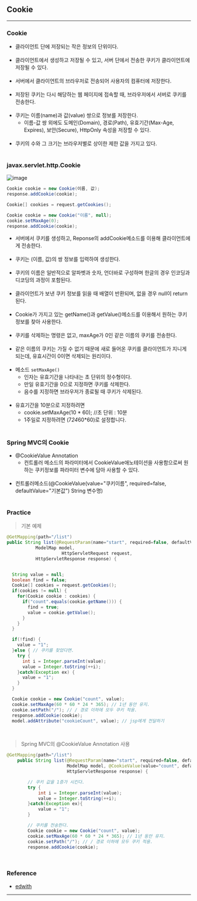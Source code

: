 Cookie
------

---

### Cookie<br>

-	클라이언트 단에 저장되는 작은 정보의 단위이다.<br><br>
-	클라이언트에서 생성하고 저장될 수 있고, 서버 단에서 전송한 쿠키가 클라이언트에 저장될 수 있다.<br><br>
-	서버에서 클라이언트의 브라우저로 전송되어 사용자의 컴퓨터에 저장한다.<br><br>
-	저장된 쿠키는 다시 해당하는 웹 페이지에 접속할 때, 브라우저에서 서버로 쿠키를 전송한다.<br><br>
-	쿠키는 이름(name)과 값(value) 쌍으로 정보를 저장한다.
	-	이름-값 쌍 외에도 도메인(Domain), 경로(Path), 유효기간(Max-Age, Expires), 보안(Secure), HttpOnly 속성을 저장할 수 있다.<br><br>
-	쿠키의 수와 그 크기는 브라우저별로 상이한 제한 값을 가지고 있다.<br><br>

### javax.servlet.http.Cookie<br>

![image](https://user-images.githubusercontent.com/56240505/71465621-808c2280-2800-11ea-9ee4-c4f9707977fe.png)<br>

```java
Cookie cookie = new Cookie(이름, 값);
response.addCookie(cookie);

Cookie[] cookies = request.getCookies();

Cookie cookie = new Cookie("이름", null);
cookie.setMaxAge(0);
response.addCookie(cookie);
```

-	서버에서 쿠키를 생성하고, Reponse의 addCookie메소드를 이용해 클라이언트에게 전송한다.<br><br>
-	쿠키는 (이름, 값)의 쌍 정보를 입력하여 생성한다.<br><br>
-	쿠키의 이름은 일반적으로 알파벳과 숫자, 언더바로 구성하며 한글의 경우 인코딩과 디코딩의 과정이 포함된다.<br><br>
-	클라이언트가 보낸 쿠키 정보를 읽을 때 배열이 반환되며, 없을 경우 null이 return된다.<br><br>
-	Cookie가 가지고 있는 getName()과 getValue()메소드를 이용해서 원하는 쿠키정보를 찾아 사용한다.<br><br>
-	쿠키를 삭제하는 명령은 없고, maxAge가 0인 같은 이름의 쿠키를 전송한다.<br><br>
-	같은 이름의 쿠키는 가질 수 없기 때문에 새로 들어온 쿠키를 클라이언트가 지니게 되는데, 유효시간이 0이면 삭제되는 원리이다.<br><br>
-	메소드 `setMaxAge()`
	-	인자는 유효기간을 나타내는 초 단위의 정수형이다.
	-	만일 유효기간을 0으로 지정하면 쿠키를 삭제한다.
	-	음수를 지정하면 브라우저가 종료될 때 쿠키가 삭제된다.<br><br>
-	유효기간을 10분으로 지정하려면
	-	cookie.setMaxAge(10 * 60); //초 단위 : 10분
	-	1주일로 지정하려면 (7*24*60*60)로 설정합니다.<br><br>

### Spring MVC의 Cookie<br>

-	@CookieValue Annotation
	-	컨트롤러 메소드의 파라미터에서 CookieValue애노테이션을 사용함으로써 원하는 쿠키정보를 파라미터 변수에 담아 사용할 수 있다.<br><br>
-	컨트롤러메소드(@CookieValue(value="쿠키이름", required=false, defaultValue="기본값") String 변수명)<br><br>

### Practice<br>

> 기본 예제<br>

```java
@GetMapping(path="/list")
public String list(@RequestParam(name="start", required=false, defaultValue="0") int start,
           ModelMap model,
                     HttpServletRequest request,
           HttpServletResponse response) {


  String value = null;
  boolean find = false;
  Cookie[] cookies = request.getCookies();
  if(cookies != null) {
    for(Cookie cookie : cookies) {
      if("count".equals(cookie.getName())) {
        find = true;
        value = cookie.getValue();
      }
    }
  }  

  if(!find) {
    value = "1";
  }else { // 쿠키를 찾았다면.
    try {
      int i = Integer.parseInt(value);
      value = Integer.toString(++i);
    }catch(Exception ex) {
      value = "1";
    }
  }  

  Cookie cookie = new Cookie("count", value);
  cookie.setMaxAge(60 * 60 * 24 * 365); // 1년 동안 유지.
  cookie.setPath("/"); // / 경로 이하에 모두 쿠키 적용.
  response.addCookie(cookie);
  model.addAttribute("cookieCount", value); // jsp에게 전달하기
```

<br>

> Spring MVC의 @CookieValue Annotation 사용<br>

```java
@GetMapping(path="/list")
    public String list(@RequestParam(name="start", required=false, defaultValue="0") int start,
                       ModelMap model, @CookieValue(value="count", defaultValue="1", required=true) String value,
                       HttpServletResponse response) {

        // 쿠키 값을 1증가 시킨다.
        try {
            int i = Integer.parseInt(value);
            value = Integer.toString(++i);
        }catch(Exception ex){
            value = "1";
        }

        // 쿠키를 전송한다.
        Cookie cookie = new Cookie("count", value);
        cookie.setMaxAge(60 * 60 * 24 * 365); // 1년 동안 유지.
        cookie.setPath("/"); // / 경로 이하에 모두 쿠키 적용.
        response.addCookie(cookie);     
```

<br>

### Reference<br>

-	[edwith](https://www.edwith.org/boostcourse-web/lecture/16799/)

---
